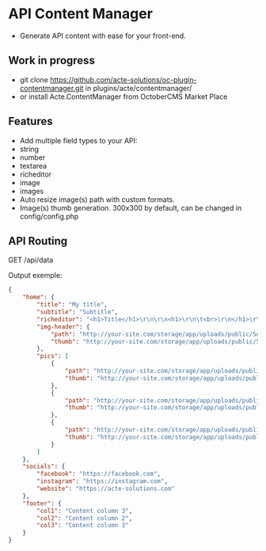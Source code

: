# API Content Manager

* Generate API content with ease for your front-end.

## Work in progress

* git clone https://github.com/acte-solutions/oc-plugin-contentmanager.git in plugins/acte/contentmanager/
* or install Acte.ContentManager from OctoberCMS Market Place


## Features

* Add multiple field types to your API:
 * string
 * number
 * textarea
 * richeditor
 * image
 * images
* Auto resize image(s) path with custom formats.
* Image(s) thumb generation. 300x300 by default, can be changed in config/config.php


## API Routing

GET /api/data

Output exemple:

```json
{
    "home": {
        "title": "My title",
        "subtitle": "Subtitle",
        "richeditor": "<h1>Title</h1>\r\n\r\n<h1>\r\n\t<br>\r\n</h1>\r\n\r\n<h3>H3</h3>\r\n\r\n<p>\r\n\t<br>\r\n</p>\r\n\r\n<p>Description.....</p>",
        "img-header": {
            "path": "http://your-site.com/storage/app/uploads/public/5e3/782/28c/5e378228c7d0d155966453.jpg",
            "thumb": "http://your-site.com/storage/app/uploads/public/5e3/782/28c/thumb_6_300_300_0_0_crop.jpg"
        },
        "pics": [
            {
                "path": "http://your-site.com/storage/app/uploads/public/5e3/782/3a8/5e37823a8694d026781559.jpg",
                "thumb": "http://your-site.com/storage/app/uploads/public/5e3/782/3a8/thumb_7_300_300_0_0_crop.jpg"
            },
            {
                "path": "http://your-site.com/storage/app/uploads/public/5e3/782/3a9/5e37823a9d738022693261.jpg",
                "thumb": "http://your-site.com/storage/app/uploads/public/5e3/782/3a9/thumb_8_300_300_0_0_crop.jpg"
            },
            {
                "path": "http://your-site.com/storage/app/uploads/public/5e3/782/3b2/5e37823b26c9d605080763.jpg",
                "thumb": "http://your-site.com/storage/app/uploads/public/5e3/782/3b2/thumb_9_300_300_0_0_crop.jpg"
            }
        ]
    },
    "socials": {
        "facebook": "https://facebook.com",
        "instagram": "https://instagram.com",
        "website": "https://acte-solutions.com"
    },
    "footer": {
        "col1": "Content column 3",
        "col2": "Content column 2",
        "col3": "Content column 3"
    }
}
```
